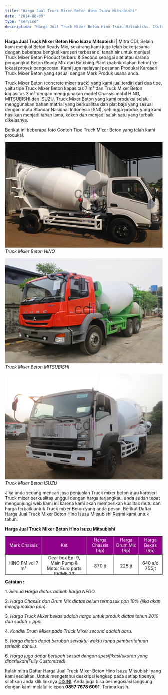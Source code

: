 ```yaml
---
title: "Harga Jual Truck Mixer Beton Hino Isuzu Mitsubishi"
date: "2014-08-09"
type: "service"
description: "Harga Jual Truck Mixer Beton Hino Isuzu Mitsubishi. Itulah mitra Daftar Harga Jual Truck Mixer Beton Hino Isuzu Mitsubishi yang kami sediakan. Untuk mengetah..."
---
```


**Harga Jual Truck Mixer Beton Hino Isuzu Mitsubishi** | Mitra CDI. Selain kami menjual Beton Ready Mix, sekarang kami juga telah bekerjasama dengan beberapa bengkel karoseri terbesar di tanah air untuk menjual Truck Mixer Beton Product terbaru & Second sebagai alat atau sarana pengangkut Beton Ready Mix dari Batching Plant (pabrik olahan beton) ke lokasi proyek pengecoran. Kami juga melayani pesanan Produksi Karoseri Truck Mixer Beton yang sesuai dengan Merk Produk usaha anda.

Truck Mixer Beton (concrete mixer truck) yang kami jual terdiri dari dua tipe, yaitu tipe Truck Mixer Beton kapasitas 7 m³ dan Truck Mixer Beton kapasitas 3 m³ dengan menggunakan model Chassis mobil HINO, MITSUBISHI dan ISUZU. Truck Mixer Beton yang kami produksi selalu menggunakan bahan matrial yang berkualitas dan plat baja yang sesuai dengan mutu Standar Nasional Indonesia (SNI), sehingga produk yang kami hasilkan menjadi tahan lama, kokoh dan menjadi salah satu yang terbaik dikelasnya.

Berikut ini beberapa foto Contoh Tipe Truck Mixer Beton yang telah kami produksi.

![Harga Jual Truck Mixer Beton HINO](/images/page/truk-mixer-hino.jpg)
*Truck Mixer Beton HINO*

![Harga Jual Truck Mixer Beton MITSUBISHI](/images/page/truk-mixer-mitsubishi-2.jpg)
*Truck Mixer Beton MITSUBISHI*

![Harga Jual Truck Mixer Beton ISUZU](/images/page/truk-mixer-isuzu.jpg)
*Truck Mixer Beton ISUZU*

Jika anda sedang mencari jasa penjualan Truck mixer beton atau karoseri Truck mixer berkualitas unggul dengan harga terjangkau, anda sudah tepat mengunjungi web kami ini karena kami akan memberikan kualitas mutu dan harga terbaik untuk Truck mixer Beton yang anda pesan. Berikut Daftar Harga Jual Truck Mixer Beton Hino Isuzu Mitsubishi Resmi kami untuk tahun.

**Harga Jual Truck Mixer** **Beton** **Hino Isuzu Mitsubishi**

<table style="text-align: center; height: 124px;" border="1" width="100%" cellspacing="0" cellpadding="3"><tbody><tr><td style="text-align: center;" bgcolor="#91008a"><span style="color: #ffffff;">Merk Chassis</span></td><td style="text-align: center;" bgcolor="#91008a"><div class="style4" align="center"><span style="color: #ffffff;">Ket</span></div></td><td style="text-align: center;" bgcolor="#91008a"><div class="style4" align="center"><span style="color: #ffffff;">Harga Chassis (Rp)</span></div></td><td style="text-align: center;" bgcolor="#91008a"><div class="style4" align="center"><span style="color: #ffffff;">Harga Drum Mix (Rp)</span></div></td><td style="text-align: center;" bgcolor="#91008a"><div class="style4" align="center"><span style="color: #ffffff;">Harga Bekas (Rp)</span></div></td></tr><tr><td style="text-align: center;" bgcolor="#FFFFFF">HINO FM vol 7 m³</td><td style="text-align: center;" bgcolor="#FFFFFF">Gear box Ep-9, Main Pump &amp; Motor Euro parts PV/MF 23</td><td style="text-align: center;" bgcolor="#FFFFFF">870 jt</td><td style="text-align: center;" bgcolor="#FFFFFF">225 jt</td><td style="text-align: center;" bgcolor="#FFFFFF">640 s/d 755jt</td></tr><tr><td style="text-align: center;" bgcolor="#FFFFFF">HINO DUTRO vol 3 m³</td><td style="text-align: center;" bgcolor="#FFFFFF">Gear box Ep-9, Main Pump &amp; Motor Euro parts PV/MF 23</td><td style="text-align: center;" bgcolor="#FFFFFF">350 jt</td><td style="text-align: center;" bgcolor="#FFFFFF">195 jt</td><td style="text-align: center;" bgcolor="#FFFFFF">340 s/d 395 jt</td></tr><tr><td style="text-align: center;" bgcolor="#FFFFFF">ISUZU GIGA vol 7 m³</td><td style="text-align: center;" bgcolor="#FFFFFF">Gear box Ep-9, Main Pump &amp; Motor Euro parts PV/MF 23</td><td style="text-align: center;" bgcolor="#FFFFFF">870 jt</td><td style="text-align: center;" bgcolor="#FFFFFF">225 jt</td><td style="text-align: center;" bgcolor="#FFFFFF">640 s/d 755jt</td></tr><tr><td style="text-align: center;" bgcolor="#FFFFFF">ISUZU FVZ vol 3 m³</td><td style="text-align: center;" bgcolor="#FFFFFF">Gear box Ep-9, Main Pump &amp; Motor Euro parts PV/MF 23</td><td style="text-align: center;" bgcolor="#FFFFFF">350 jt</td><td style="text-align: center;" bgcolor="#FFFFFF">195 jt</td><td style="text-align: center;" bgcolor="#FFFFFF">340 s/d 395 jt</td></tr><tr><td style="text-align: center;" bgcolor="#FFFFFF">MITSUBISHI FUSO 7 m³</td><td style="text-align: center;" bgcolor="#FFFFFF">Gear box Ep-9, Main Pump &amp; Motor Euro parts PV/MF 23</td><td style="text-align: center;" bgcolor="#FFFFFF">870 jt</td><td style="text-align: center;" bgcolor="#FFFFFF">225 jt</td><td style="text-align: center;" bgcolor="#FFFFFF">640 s/d 755jt</td></tr><tr><td style="text-align: center;" bgcolor="#FFFFFF">MITSUBISHI FUSO 3 m³</td><td style="text-align: center;" bgcolor="#FFFFFF">Gear box Ep-9, Main Pump &amp; Motor Euro parts PV/MF 23</td><td style="text-align: center;" bgcolor="#FFFFFF">350 jt</td><td style="text-align: center;" bgcolor="#FFFFFF">195 jt</td><td style="text-align: center;" bgcolor="#FFFFFF">340 s/d 395 jt</td></tr></tbody></table>

**Catatan :**

1\. _Semua Harga diatas adalah harga NEGO._

2\. _Harga Chassis dan Drum Mix diatas belum termasuk ppn 10% (jika akan menggunakan ppn)._

3\. _Harga Truck Mixer bekas adalah harga untuk produk diatas tahun 2010 dan sudah + ppn._

4\. _Kondisi Drum Mixer pada Truck Mixer second adalah baru._

5\. _Harga diatas dapat berubah sewaktu-waktu tanpa pemberitahuan terlebih dahulu._

6\. _Harga juga dapat berubah sesuai dengan spesifikasi/ukuran yang diperlukan(Fully Customized)._

Itulah mitra Daftar Harga Jual Truck Mixer Beton Hino Isuzu Mitsubishi yang kami sediakan. Untuk mengetahui deskripsi lengkap pada setiap tipenya, silahkan anda klik linknya [DISINI](/product/truck-mixer-beton-hino). Anda juga bisa bernegosiasi langsung dengan kami melalui telepon **0857 7678 6091**. Terima kasih.
